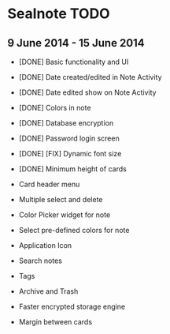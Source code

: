 Sealnote TODO
=============

9 June 2014 - 15 June 2014
--------------------------

* [DONE] Basic functionality and UI
* [DONE] Date created/edited in Note Activity
* [DONE] Date edited show on Note Activity
* [DONE] Colors in note
* [DONE] Database encryption
* [DONE] Password login screen
* [DONE] [FIX] Dynamic font size
* [DONE] Minimum height of cards
* Card header menu
* Multiple select and delete
* Color Picker widget for note
* Select pre-defined colors for note

* Application Icon

* Search notes
* Tags
* Archive and Trash
* Faster encrypted storage engine
* Margin between cards
